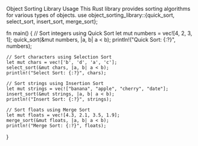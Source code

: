 Object Sorting Library
Usage
This Rust library provides sorting algorithms for various types of objects.
use object_sorting_library::{quick_sort, select_sort, insert_sort, merge_sort};

fn main() {
    // Sort integers using Quick Sort
    let mut numbers = vec![4, 2, 3, 1];
    quick_sort(&mut numbers, |a, b| a < b);
    println!("Quick Sort: {:?}", numbers);

    // Sort characters using Selection Sort
    let mut chars = vec!['b', 'd', 'a', 'c'];
    select_sort(&mut chars, |a, b| a < b);
    println!("Select Sort: {:?}", chars);

    // Sort strings using Insertion Sort
    let mut strings = vec!["banana", "apple", "cherry", "date"];
    insert_sort(&mut strings, |a, b| a < b);
    println!("Insert Sort: {:?}", strings);

    // Sort floats using Merge Sort
    let mut floats = vec![4.3, 2.1, 3.5, 1.9];
    merge_sort(&mut floats, |a, b| a < b);
    println!("Merge Sort: {:?}", floats);
}

